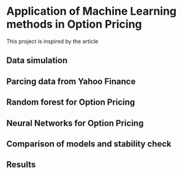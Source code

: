 # Application of Machine Learning methods in Option Pricing

This project is inspired by the article 

## Data simulation 

## Parcing data from Yahoo Finance

## Random forest for Option Pricing

## Neural Networks for Option Pricing 

## Comparison of models and stability check

## Results

